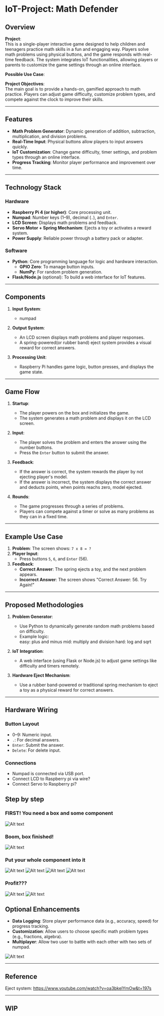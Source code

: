 # IoT-Project: Math Defender

## Overview

**Project**:  
This is a single-player interactive game designed to help children and teenagers practice math skills in a fun and engaging way. Players solve math problems using physical buttons, and the game responds with real-time feedback. The system integrates IoT functionalities, allowing players or parents to customize the game settings through an online interface.

**Possible Use Case**:  


**Project Objectives**:  
The main goal is to provide a hands-on, gamified approach to math practice. Players can adjust game difficulty, customize problem types, and compete against the clock to improve their skills.

---

## Features

- **Math Problem Generator**: Dynamic generation of addition, subtraction, multiplication, and division problems.
- **Real-Time Input**: Physical buttons allow players to input answers quickly.
- **IoT Customization**: Change game difficulty, timer settings, and problem types through an online interface.
- **Progress Tracking**: Monitor player performance and improvement over time.

---

## Technology Stack

### Hardware
- **Raspberry Pi 4 (or higher)**: Core processing unit.
- **Numpad**: Number keys (1–9), decimal (`.`), and `Enter`.
- **LCD Screen**: Displays math problems and feedback.
- **Servo Motor + Spring Mechanism**: Ejects a toy or activates a reward system.
- **Power Supply**: Reliable power through a battery pack or adapter.

### Software
- **Python**: Core programming language for logic and hardware interaction.
  - **GPIO Zero**: To manage button inputs.
  - **NumPy**: For random problem generation.
- **Flask/Node.js** (optional): To build a web interface for IoT features.

---

## Components

1. **Input System**:  
   - numpad
   
2. **Output System**:  
   - An LCD screen displays math problems and player responses.
   - A spring-powered(or rubber band) eject system provides a visual reward for correct answers.

3. **Processing Unit**:  
   - Raspberry Pi handles game logic, button presses, and displays the game state.

---

## Game Flow

1. **Startup**:  
   - The player powers on the box and initializes the game.
   - The system generates a math problem and displays it on the LCD screen.

2. **Input**:  
   - The player solves the problem and enters the answer using the number buttons.
   - Press the `Enter` button to submit the answer.

3. **Feedback**:  
   - If the answer is correct, the system rewards the player by not ejecting player's model.
   - If the answer is incorrect, the system displays the correct answer and deducts points, when points reachs zero, model ejected.

4. **Rounds**:  
   - The game progresses through a series of problems.
   - Players can compete against a timer or solve as many problems as they can in a fixed time.

---

## Example Use Case

1. **Problem**: The screen shows: `7 x 8 = ?`  
2. **Player Input**:  
   - Press buttons `5`, `6`, and `Enter` (56).  
3. **Feedback**:  
   - **Correct Answer**: The spring ejects a toy, and the next problem appears.  
   - **Incorrect Answer**: The screen shows "Correct Answer: 56. Try Again!"  

---

## Proposed Methodologies

1. **Problem Generator**:  
   - Use Python to dynamically generate random math problems based on difficulty.  
   - Example logic:  
     easy: plus and minus
     mid: multiply and division
     hard: log and sqrt

2. **IoT Integration**:  
   - A web interface (using Flask or Node.js) to adjust game settings like difficulty and timers remotely.

3. **Hardware Eject Mechanism**:  
   - Use a rubber band-powered or traditional spring mechanism to eject a toy as a physical reward for correct answers.

---

## Hardware Wiring

### Button Layout
- 0–9: Numeric input.
- `.`: For decimal answers.
- `Enter`: Submit the answer.
- `Delete`: For delete input.

### Connections
- Numpad is connected via USB port.
- Connect LCD to Raspberry pi via wire?
- Connect Servo to Raspberry pi?

## Step by step

### FIRST! You need a box and some component
![Alt text](images/IMG_2330.jpg)
### Boom, box finished!
![Alt text](images/IMG_2341.jpg)
### Put your whole component into it
![Alt text](images/IMG_2342.jpg)
![Alt text](images/IMG_2343.jpg)
![Alt text](images/IMG_2344.jpg)
![Alt text](images/IMG_2345.jpg)

### Profit???
![Alt text](images/IMG_2347.png)
![Alt text](images/IMG_2348.jpg)


## Optional Enhancements

- **Data Logging**: Store player performance data (e.g., accuracy, speed) for progress tracking.
- **Customization**: Allow users to choose specific math problem types (e.g., fractions, algebra).
- **Multiplayer**: Allow two user to battle with each other with two sets of numpad.

![Alt text](images/IMG_2331.jpg)

---

## Reference

Eject system: https://www.youtube.com/watch?v=oa3bkelYmOw&t=197s

---

## WIP